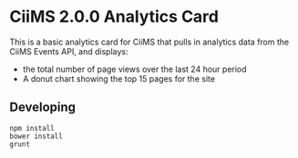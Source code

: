 # CiiMS 2.0.0 Analytics Card

This is a basic analytics card for CiiMS that pulls in analytics data from the CiiMS Events API, and displays:

- the total number of page views over the last 24 hour period
- A donut chart showing the top 15 pages for the site

## Developing

```
npm install
bower install
grunt
```
